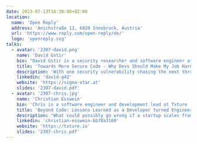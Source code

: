 ```yaml
---
date: 2023-07-13T18:30:00+02:00
location:
  name: 'Open Reply'
  address: 'Anichstraße 13, 6020 Innsbruck, Austria'
  url: 'https://www.reply.com/open-reply/de/'
  logo: 'openreply.svg'
talks:
  - avatar: '2307-david.png'
    name: 'David Gstir'
    bio: "David Gstir is a security researcher and software engineer at sigma star gmbh with 15+ years of hands-on experience in designing, engineering and auditing software for various use cases. He obtained a master's degree in computer sciences from the University of Technology Graz, Austria where he specialized in IT security and cryptography."
    title: 'Towards More Secure Code - Why Devs Should Make My Job Harder'
    description: 'With one security vulnerability chasing the next through tech news, we all know that security is an important part of software engineering. But how come I still see the same common, avoidable flaws in code audits? In this talk we’ll take a brief tour through some common vulnerabilities every developer should know about and discuss sustainable procedures to prevent them.'
    linkedin: 'david-g42'
    website: 'https://sigma-star.at'
    slides: '2307-david.pdf'
  - avatar: '2307-chris.jpg'
    name: 'Christian Esswein'
    bio: 'Chris is a software engineer and development lead at Txture - a startup based in Innsbruck. Besides his work he is passionate about analyzing and visualizing outdoor sport activity data.'
    title: 'Beyond Code: Lessons Learned as a Developer turned Engineering Manager in a Startup Environment'
    description: "What could possibly go wrong if a startup scales from a handful of developers to a company with 30 people? All of a sudden I found myself in the position of handling 10 developers and had to care about more than just the next pull request. \n Together we will take a look into the past and I will present some of our biggest challenges and personal learnings from growing and organizing a bunch of motivated developers without knowing where the journey will end. While theory explains you the easy way, practice always looks different. \n And who the heck is responsible for buying coffee beans and milk??"
    linkedin: 'christian-esswein-bb70a3160'
    website: 'https://txture.io'
    slides: '2307-chris.pdf'
---
```

